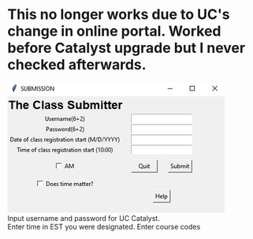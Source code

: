 # This no longer works due to UC's change in online portal. Worked before Catalyst upgrade but I never checked afterwards.
![Application Preview](https://github.com/shane424/Class-Submitter/blob/master/GUI.PNG)  
Input username and password for UC Catalyst.\
Enter time in EST you were designated.
Enter course codes
